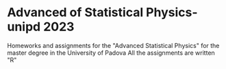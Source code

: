 # Advanced of Statistical Physics-unipd 2023

Homeworks and assignments for the "Advanced Statistical Physics" for the master degree in the University of Padova
All the assignments are written "R" 
